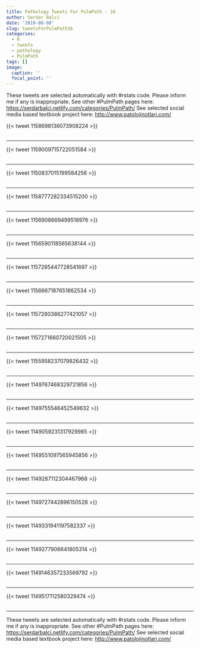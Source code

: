 ```yaml
---
title: Pathology Tweets For PulmPath - 16
author: Serdar Balci
date: '2019-08-08'
slug: tweetsForPulmPath16
categories:
  - R
  - tweets
  - pathology
  - PulmPath
tags: []
image:
  caption: ''
  focal_point: ''
---
```



These tweets are selected automatically with #rstats code. Please inform me if any is inappropriate.
See other #PulmPath pages here: https://serdarbalci.netlify.com/categories/PulmPath/ 
See selected social media based textbook project here: http://www.patolojinotlari.com/

{{< tweet 1158698136073908224 >}}
<br>
<br>
<hr>
{{< tweet 1159009715722051584 >}}
<br>
<br>
<hr>
{{< tweet 1150837015199584256 >}}
<br>
<br>
<hr>
{{< tweet 1158777282334515200 >}}
<br>
<br>
<hr>
{{< tweet 1156908669499518976 >}}
<br>
<br>
<hr>
{{< tweet 1156590118565638144 >}}
<br>
<br>
<hr>
{{< tweet 1157285447728541697 >}}
<br>
<br>
<hr>
{{< tweet 1156667187651862534 >}}
<br>
<br>
<hr>
{{< tweet 1157280386277421057 >}}
<br>
<br>
<hr>
{{< tweet 1157271660720021505 >}}
<br>
<br>
<hr>
{{< tweet 1155958237079826432 >}}
<br>
<br>
<hr>
{{< tweet 1149767468329721856 >}}
<br>
<br>
<hr>
{{< tweet 1149755546452549632 >}}
<br>
<br>
<hr>
{{< tweet 1149059231317929985 >}}
<br>
<br>
<hr>
{{< tweet 1149551097565945856 >}}
<br>
<br>
<hr>
{{< tweet 1149287112304467968 >}}
<br>
<br>
<hr>
{{< tweet 1149727442896150528 >}}
<br>
<br>
<hr>
{{< tweet 1149331941197582337 >}}
<br>
<br>
<hr>
{{< tweet 1149277906641805314 >}}
<br>
<br>
<hr>
{{< tweet 1149146357233569792 >}}
<br>
<br>
<hr>
{{< tweet 1149517112580329474 >}}
<br>
<br>
<hr>


These tweets are selected automatically with #rstats code. Please inform me if any is inappropriate.
See other #PulmPath pages here: https://serdarbalci.netlify.com/categories/PulmPath/ 
See selected social media based textbook project here: http://www.patolojinotlari.com/
